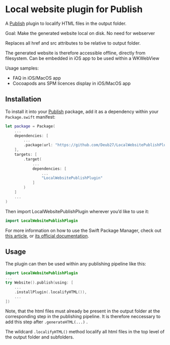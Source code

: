# Local website plugin for Publish

A [Publish](https://github.com/johnsundell/publish) plugin to localify HTML files in the output folder.

Goal: Make the generated website local on disk.
No need for webserver

Replaces all href and src attributes to be relative to output folder.

The generated website is therefore accessible offline, directly from filesystem.
Can be embedded in iOS app to be used within a WKWebView

Usage samples:

- FAQ in iOS/MacOS app
- Cocoapods ans SPM licences display in iOS/MacOS app

## Installation

To install it into your [Publish](https://github.com/johnsundell/publish) package, add it as a dependency within your `Package.swift` manifest:

```swift
let package = Package(
    ...
    dependencies: [
        ...
        .package(url: "https://github.com/Deub27/LocalWebsitePublishPlugin.git", from: "0.1.0")
    ],
    targets: [
        .target(
            ...
            dependencies: [
                ...
                "LocalWebsitePublishPlugin"
            ]
        )
    ]
    ...
)
```

Then import LocalWebsitePublishPlugin wherever you’d like to use it:

```swift
import LocalWebsitePublishPlugin
```

For more information on how to use the Swift Package Manager, check out [this article](https://www.swiftbysundell.com/articles/managing-dependencies-using-the-swift-package-manager), or [its official documentation](https://github.com/apple/swift-package-manager/tree/master/Documentation).

## Usage

The plugin can then be used within any publishing pipeline like this:

```swift
import LocalWebsitePublishPlugin
...
try Website().publish(using: [
    ...
    .installPlugin(.localifyHTML()),
    ...
])
```

Note, that the html files must already be present in the output folder at the corresponding step in the publishing pipeline. It is therefore neccessary to add this step after `.generateHTML(...)` .

The wildcard `.localifyHTML()` method localify all html files in the top level of the output folder and subfolders.
